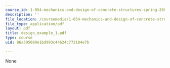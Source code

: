```yaml
---
course_id: 1-054-mechanics-and-design-of-concrete-structures-spring-2004
description: ''
file_location: /coursemedia/1-054-mechanics-and-design-of-concrete-structures-spring-2004/86a395089e1bd993c44624c772184e7b_design_example_1.pdf
file_type: application/pdf
layout: pdf
title: design_example_1.pdf
type: course
uid: 86a395089e1bd993c44624c772184e7b

---
```

None